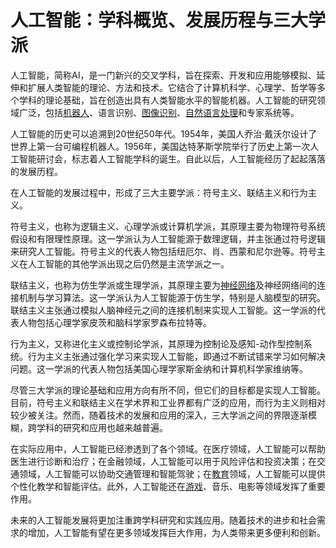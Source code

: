 # 人工智能：学科概览、发展历程与三大学派
人工智能，简称AI，是一门新兴的交叉学科，旨在探索、开发和应用能够模拟、延伸和扩展人类智能的理论、方法和技术。它结合了计算机科学、心理学、哲学等多个学科的理论基础，旨在创造出具有人类智能水平的智能机器。人工智能的研究领域广泛，包括[机器人](https://cloud.baidu.com/product/abc-robot.html)、语言识别、[图像识别](https://cloud.baidu.com/product/imagerecognition)、[自然语言处理](https://cloud.baidu.com/product/wenxinworkshop)和专家系统等。

人工智能的历史可以追溯到20世纪50年代。1954年，美国人乔治·戴沃尔设计了世界上第一台可编程机器人。1956年，美国达特茅斯学院举行了历史上第一次人工智能研讨会，标志着人工智能学科的诞生。自此以后，人工智能经历了起起落落的发展历程。

在人工智能的发展过程中，形成了三大主要学派：符号主义、联结主义和行为主义。

符号主义，也称为逻辑主义、心理学派或计算机学派，其原理主要为物理符号系统假设和有限理性原理。这一学派认为人工智能源于数理逻辑，并主张通过符号逻辑来研究人工智能。符号主义的代表人物包括纽厄尔、肖、西蒙和尼尔逊等。符号主义在人工智能的其他学派出现之后仍然是主流学派之一。

联结主义，也称为仿生学派或生理学派，其原理主要为[神经网络](https://cloud.baidu.com/product/wenxinworkshop)及神经网络间的连接机制与学习算法。这一学派认为人工智能源于仿生学，特别是人脑模型的研究。联结主义主张通过模拟人脑神经元之间的连接机制来实现人工智能。这一学派的代表人物包括心理学家皮茨和脑科学家罗森布拉特等。

行为主义，又称进化主义或控制论学派，其原理为控制论及感知-动作型控制系统。行为主义主张通过强化学习来实现人工智能，即通过不断试错来学习如何解决问题。这一学派的代表人物包括美国心理学家斯金纳和计算机科学家维纳等。

尽管三大学派的理论基础和应用方向有所不同，但它们的目标都是实现人工智能。目前，符号主义和联结主义在学术界和工业界都有广泛的应用，而行为主义则相对较少被关注。然而，随着技术的发展和应用的深入，三大学派之间的界限逐渐模糊，跨学科的研究和应用也越来越普遍。

在实际应用中，人工智能已经渗透到了各个领域。在医疗领域，人工智能可以帮助医生进行诊断和治疗；在金融领域，人工智能可以用于风险评估和投资决策；在交通领域，人工智能可以协助交通管理和智能驾驶；在[教育](https://cloud.baidu.com/solution/vr/education.html)领域，人工智能可以提供个性化教学和智能评估。此外，人工智能还在[游戏](https://cloud.baidu.com/solution/game.html)、音乐、电影等领域发挥了重要作用。

未来的人工智能发展将更加注重跨学科研究和实践应用。随着技术的进步和社会需求的增加，人工智能有望在更多领域发挥巨大作用，为人类带来更多便利和创新。